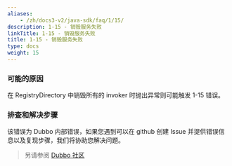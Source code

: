 ```yaml
---
aliases:
    - /zh/docs3-v2/java-sdk/faq/1/15/
description: 1-15 - 销毁服务失败
linkTitle: 1-15 - 销毁服务失败
title: 1-15 - 销毁服务失败
type: docs
weight: 15
---
```



### 可能的原因
 在 RegistryDirectory 中销毁所有的 invoker 时抛出异常则可能触发 1-15 错误。

### 排查和解决步骤
该错误为 Dubbo 内部错误，如果您遇到可以在 github 创建 Issue 并提供错误信息以及复现步骤，我们将协助您解决问题。


> 另请参阅 [Dubbo 社区](https://github.com/apache/dubbo)